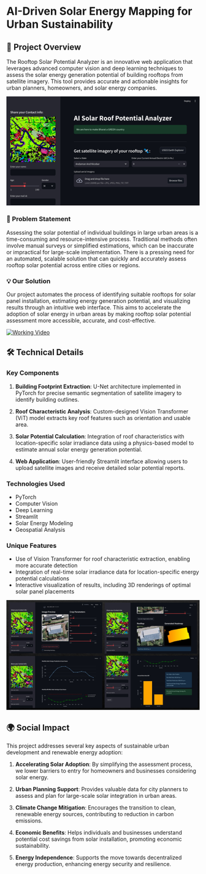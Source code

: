 # AI-Driven Solar Energy Mapping for Urban Sustainability

## 🌟 Project Overview

The Rooftop Solar Potential Analyzer is an innovative web application that leverages advanced computer vision and deep learning techniques to assess the solar energy generation potential of building rooftops from satellite imagery. This tool provides accurate and actionable insights for urban planners, homeowners, and solar energy companies.

![alt text](https://github.com/PranjalSri108/AI_Solar_Rooftop_Potential_Analyzer/blob/main/1.jpg?raw=true)

### 🎯 Problem Statement

Assessing the solar potential of individual buildings in large urban areas is a time-consuming and resource-intensive process. Traditional methods often involve manual surveys or simplified estimations, which can be inaccurate or impractical for large-scale implementation. There is a pressing need for an automated, scalable solution that can quickly and accurately assess rooftop solar potential across entire cities or regions.

### 💡 Our Solution

Our project automates the process of identifying suitable rooftops for solar panel installation, estimating energy generation potential, and visualizing results through an intuitive web interface. This aims to accelerate the adoption of solar energy in urban areas by making rooftop solar potential assessment more accessible, accurate, and cost-effective.

[![Working Video](https://img.youtube.com/vi/8qsHw_L1gZU/maxresdefault.jpg)](https://youtu.be/8qsHw_L1gZU "Working Video")
## 🛠️ Technical Details

### Key Components

1. **Building Footprint Extraction**: U-Net architecture implemented in PyTorch for precise semantic segmentation of satellite imagery to identify building outlines.

2. **Roof Characteristic Analysis**: Custom-designed Vision Transformer (ViT) model extracts key roof features such as orientation and usable area.

3. **Solar Potential Calculation**: Integration of roof characteristics with location-specific solar irradiance data using a physics-based model to estimate annual solar energy generation potential.

4. **Web Application**: User-friendly Streamlit interface allowing users to upload satellite images and receive detailed solar potential reports.

### Technologies Used

- PyTorch
- Computer Vision
- Deep Learning
- Streamlit
- Solar Energy Modeling
- Geospatial Analysis

### Unique Features

- Use of Vision Transformer for roof characteristic extraction, enabling more accurate detection
- Integration of real-time solar irradiance data for location-specific energy potential calculations
- Interactive visualization of results, including 3D renderings of optimal solar panel placements

![alt text](https://github.com/PranjalSri108/AI_Solar_Rooftop_Potential_Analyzer/blob/main/collage.jpg?raw=true)

## 🌍 Social Impact

This project addresses several key aspects of sustainable urban development and renewable energy adoption:

1. **Accelerating Solar Adoption**: By simplifying the assessment process, we lower barriers to entry for homeowners and businesses considering solar energy.

2. **Urban Planning Support**: Provides valuable data for city planners to assess and plan for large-scale solar integration in urban areas.

3. **Climate Change Mitigation**: Encourages the transition to clean, renewable energy sources, contributing to reduction in carbon emissions.

4. **Economic Benefits**: Helps individuals and businesses understand potential cost savings from solar installation, promoting economic sustainability.

5. **Energy Independence**: Supports the move towards decentralized energy production, enhancing energy security and resilience.
